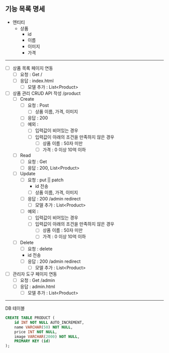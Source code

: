 ## 기능 목록 명세

- 엔티티
  - 상품
    - id
    - 이름
    - 이미지
    - 가격

--- 

- [ ] 상품 목록 페이지 연동
  - [ ] 요청 : Get /
  - [ ] 응답 : index.html
    - [ ] 모델 추가 : List\<Product>
- [ ] 상품 관리 CRUD API 작성
  /product
  - [ ] Create
    - [ ] 요청 : Post
      - [ ] 상품 이름, 가격, 이미지
    - [ ] 응답 : 200
    - [ ] 예외 : 
      - [ ] 입력값이 비어있는 경우
      - [ ] 입력값이 아래의 조건을 만족하지 않은 경우
        - [ ] 상품 이름 : 50자 미만
        - [ ] 가격 : 0 이상 10억 이하
  - [ ] Read
    - [ ] 요청 : Get
    - [ ] 응답 : 200, List\<Product>
  - [ ] Update
    - [ ] 요청 : put || patch
      - id 전송
      -  [ ] 상품 이름, 가격, 이미지
    - [ ] 응답 : 200 /admin redirect
      - [ ] 모델 추가 : List\<Product>
    - [ ] 예외 :
      - [ ] 입력값이 비어있는 경우
      - [ ] 입력값이 아래의 조건을 만족하지 않은 경우
        - [ ] 상품 이름 : 50자 미만
        - [ ] 가격 : 0 이상 10억 이하
  - [ ] Delete
    - [ ] 요청 : delete
    - id 전송
    - [ ] 응답 : 200 /admin redirect
      - [ ] 모델 추가 : List\<Product>
- [ ] 관리자 도구 페이지 연동
  - [ ] 요청 : Get /admin
  - [ ] 응답 : admin.html
    - [ ] 모델 추가 : List\<Product>

---

DB 테이블

```sql
CREATE TABLE PRODUCT (
    id INT NOT NULL AUTO_INCREMENT,
    name VARCHAR(50) NOT NULL,
    price INT NOT NULL,
    image VARCHAR(2000) NOT NULL,
    PRIMARY KEY (id)
);
```